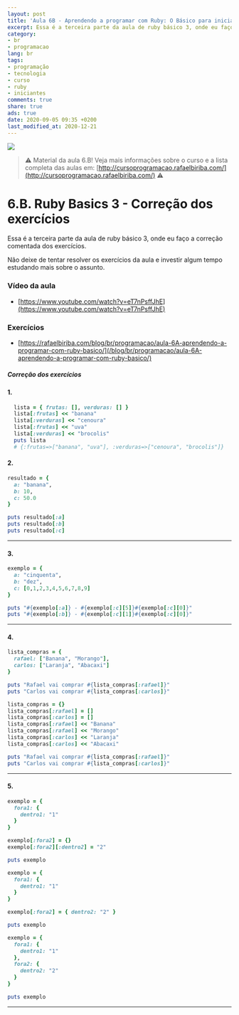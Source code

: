 ```yaml
---
layout: post
title: 'Aula 6B - Aprendendo a programar com Ruby: O Básico para iniciantes'
excerpt: Essa é a terceira parte da aula de ruby básico 3, onde eu faço a correção comentada dos exercícios. Este é o material da aula 6B do curso aprendendo a programar com ruby, o básico para iniciantes. Nunca é tarde para começar a programar! Eu criei um curso gratuito, fácil e didático voltado para iniciantes. Confira mais informações aqui nessa publicação.
category:
- br
- programacao
lang: br
tags:
- programação
- tecnologia
- curso
- ruby
- iniciantes
comments: true
share: true
ads: true
date: 2020-09-05 09:35 +0200
last_modified_at: 2020-12-21
---
```

![](/blog/images/curso_ruby_basico/banner-curso-ruby-6B.jpg)

> :warning: Material da aula 6.B! Veja mais informações sobre o curso e a lista completa das aulas em: [http://cursoprogramacao.rafaelbiriba.com/](http://cursoprogramacao.rafaelbiriba.com/) :warning:

# 6.B. Ruby Basics 3 - Correção dos exercícios

Essa é a terceira parte da aula de ruby básico 3, onde eu faço a correção comentada dos exercícios.

Não deixe de tentar resolver os exercícios da aula e investir algum tempo estudando mais sobre o assunto.

### Vídeo da aula

- [https://www.youtube.com/watch?v=eT7nPsffJhE](https://www.youtube.com/watch?v=eT7nPsffJhE)

### Exercícios

- [https://rafaelbiriba.com/blog/br/programacao/aula-6A-aprendendo-a-programar-com-ruby-basico/](/blog/br/programacao/aula-6A-aprendendo-a-programar-com-ruby-basico/)


##### Correção dos exercícios

#### 1.

```ruby
  lista = { frutas: [], verduras: [] }
  lista[:frutas] << "banana"
  lista[:verduras] << "cenoura"
  lista[:frutas] << "uva"
  lista[:verduras] << "brocolis"
  puts lista
  # {:frutas=>["banana", "uva"], :verduras=>["cenoura", "brocolis"]}
```

#### 2.

```ruby
resultado = {
  a: "banana",
  b: 10,
  c: 50.0
}

puts resultado[:a]
puts resultado[:b]
puts resultado[:c]
```

---

#### 3.

```ruby
exemplo = {
  a: "cinquenta",
  b: "dez",
  c: [0,1,2,3,4,5,6,7,8,9]
}

puts "#{exemplo[:a]} - #{exemplo[:c][5]}#{exemplo[:c][0]}"
puts "#{exemplo[:b]} - #{exemplo[:c][1]}#{exemplo[:c][0]}"

```

---

#### 4.

```ruby
lista_compras = {
  rafael: ["Banana", "Morango"],
  carlos: ["Laranja", "Abacaxi"]
}

puts "Rafael vai comprar #{lista_compras[:rafael]}"
puts "Carlos vai comprar #{lista_compras[:carlos]}"
```

```ruby
lista_compras = {}
lista_compras[:rafael] = []
lista_compras[:carlos] = []
lista_compras[:rafael] << "Banana"
lista_compras[:rafael] << "Morango"
lista_compras[:carlos] << "Laranja"
lista_compras[:carlos] << "Abacaxi"

puts "Rafael vai comprar #{lista_compras[:rafael]}"
puts "Carlos vai comprar #{lista_compras[:carlos]}"
```

---

#### 5.

```ruby
exemplo = {
  fora1: {
    dentro1: "1"
  }
}

exemplo[:fora2] = {}
exemplo[:fora2][:dentro2] = "2"

puts exemplo
```

```ruby
exemplo = {
  fora1: {
    dentro1: "1"
  }
}

exemplo[:fora2] = { dentro2: "2" }

puts exemplo
```

```ruby
exemplo = {
  fora1: {
    dentro1: "1"
  },
  fora2: {
    dentro2: "2"
  }
}

puts exemplo
```

---
